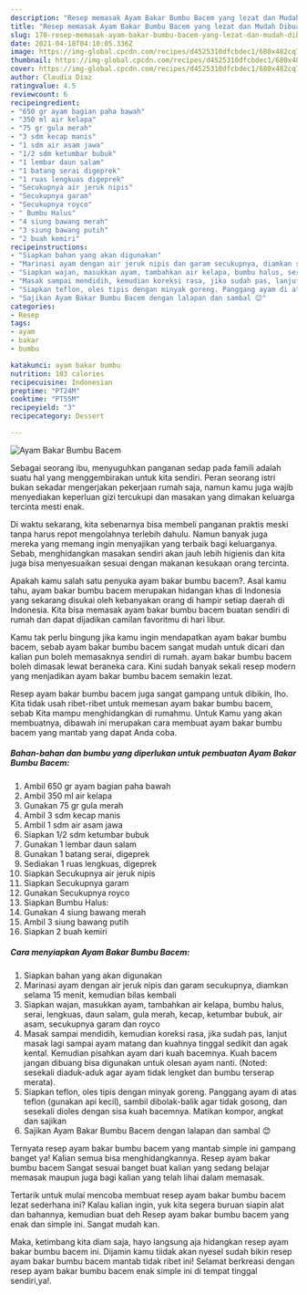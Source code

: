 ```yaml
---
description: "Resep memasak Ayam Bakar Bumbu Bacem yang lezat dan Mudah Dibuat"
title: "Resep memasak Ayam Bakar Bumbu Bacem yang lezat dan Mudah Dibuat"
slug: 170-resep-memasak-ayam-bakar-bumbu-bacem-yang-lezat-dan-mudah-dibuat
date: 2021-04-18T04:10:05.336Z
image: https://img-global.cpcdn.com/recipes/d4525310dfcbdec1/680x482cq70/ayam-bakar-bumbu-bacem-foto-resep-utama.jpg
thumbnail: https://img-global.cpcdn.com/recipes/d4525310dfcbdec1/680x482cq70/ayam-bakar-bumbu-bacem-foto-resep-utama.jpg
cover: https://img-global.cpcdn.com/recipes/d4525310dfcbdec1/680x482cq70/ayam-bakar-bumbu-bacem-foto-resep-utama.jpg
author: Claudia Diaz
ratingvalue: 4.5
reviewcount: 6
recipeingredient:
- "650 gr ayam bagian paha bawah"
- "350 ml air kelapa"
- "75 gr gula merah"
- "3 sdm kecap manis"
- "1 sdm air asam jawa"
- "1/2 sdm ketumbar bubuk"
- "1 lembar daun salam"
- "1 batang serai digeprek"
- "1 ruas lengkuas digeprek"
- "Secukupnya air jeruk nipis"
- "Secukupnya garam"
- "Secukupnya royco"
- " Bumbu Halus"
- "4 siung bawang merah"
- "3 siung bawang putih"
- "2 buah kemiri"
recipeinstructions:
- "Siapkan bahan yang akan digunakan"
- "Marinasi ayam dengan air jeruk nipis dan garam secukupnya, diamkan selama 15 menit, kemudian bilas kembali"
- "Siapkan wajan, masukkan ayam, tambahkan air kelapa, bumbu halus, serai, lengkuas, daun salam, gula merah, kecap, ketumbar bubuk, air asam, secukupnya garam dan royco"
- "Masak sampai mendidih, kemudian koreksi rasa, jika sudah pas, lanjut masak lagi sampai ayam matang dan kuahnya tinggal sedikit dan agak kental. Kemudian pisahkan ayam dari kuah bacemnya. Kuah bacem jangan dibuang bisa digunakan untuk olesan ayam nanti. (Noted: sesekali diaduk-aduk agar ayam tidak lengket dan bumbu terserap merata)."
- "Siapkan teflon, oles tipis dengan minyak goreng. Panggang ayam di atas teflon (gunakan api kecil), sambil dibolak-balik agar tidak gosong, dan sesekali dioles dengan sisa kuah bacemnya. Matikan kompor, angkat dan sajikan"
- "Sajikan Ayam Bakar Bumbu Bacem dengan lalapan dan sambal 😊"
categories:
- Resep
tags:
- ayam
- bakar
- bumbu

katakunci: ayam bakar bumbu 
nutrition: 103 calories
recipecuisine: Indonesian
preptime: "PT24M"
cooktime: "PT55M"
recipeyield: "3"
recipecategory: Dessert

---
```



![Ayam Bakar Bumbu Bacem](https://img-global.cpcdn.com/recipes/d4525310dfcbdec1/680x482cq70/ayam-bakar-bumbu-bacem-foto-resep-utama.jpg)

Sebagai seorang ibu, menyuguhkan panganan sedap pada famili adalah suatu hal yang menggembirakan untuk kita sendiri. Peran seorang istri bukan sekadar mengerjakan pekerjaan rumah saja, namun kamu juga wajib menyediakan keperluan gizi tercukupi dan masakan yang dimakan keluarga tercinta mesti enak.

Di waktu  sekarang, kita sebenarnya bisa membeli panganan praktis meski tanpa harus repot mengolahnya terlebih dahulu. Namun banyak juga mereka yang memang ingin menyajikan yang terbaik bagi keluarganya. Sebab, menghidangkan masakan sendiri akan jauh lebih higienis dan kita juga bisa menyesuaikan sesuai dengan makanan kesukaan orang tercinta. 



Apakah kamu salah satu penyuka ayam bakar bumbu bacem?. Asal kamu tahu, ayam bakar bumbu bacem merupakan hidangan khas di Indonesia yang sekarang disukai oleh kebanyakan orang di hampir setiap daerah di Indonesia. Kita bisa memasak ayam bakar bumbu bacem buatan sendiri di rumah dan dapat dijadikan camilan favoritmu di hari libur.

Kamu tak perlu bingung jika kamu ingin mendapatkan ayam bakar bumbu bacem, sebab ayam bakar bumbu bacem sangat mudah untuk dicari dan kalian pun boleh memasaknya sendiri di rumah. ayam bakar bumbu bacem boleh dimasak lewat beraneka cara. Kini sudah banyak sekali resep modern yang menjadikan ayam bakar bumbu bacem semakin lezat.

Resep ayam bakar bumbu bacem juga sangat gampang untuk dibikin, lho. Kita tidak usah ribet-ribet untuk memesan ayam bakar bumbu bacem, sebab Kita mampu menghidangkan di rumahmu. Untuk Kamu yang akan membuatnya, dibawah ini merupakan cara membuat ayam bakar bumbu bacem yang mantab yang dapat Anda coba.

<!--inarticleads1-->

##### Bahan-bahan dan bumbu yang diperlukan untuk pembuatan Ayam Bakar Bumbu Bacem:

1. Ambil 650 gr ayam bagian paha bawah
1. Ambil 350 ml air kelapa
1. Gunakan 75 gr gula merah
1. Ambil 3 sdm kecap manis
1. Ambil 1 sdm air asam jawa
1. Siapkan 1/2 sdm ketumbar bubuk
1. Gunakan 1 lembar daun salam
1. Gunakan 1 batang serai, digeprek
1. Sediakan 1 ruas lengkuas, digeprek
1. Siapkan Secukupnya air jeruk nipis
1. Siapkan Secukupnya garam
1. Gunakan Secukupnya royco
1. Siapkan  Bumbu Halus:
1. Gunakan 4 siung bawang merah
1. Ambil 3 siung bawang putih
1. Siapkan 2 buah kemiri




<!--inarticleads2-->

##### Cara menyiapkan Ayam Bakar Bumbu Bacem:

1. Siapkan bahan yang akan digunakan
1. Marinasi ayam dengan air jeruk nipis dan garam secukupnya, diamkan selama 15 menit, kemudian bilas kembali
1. Siapkan wajan, masukkan ayam, tambahkan air kelapa, bumbu halus, serai, lengkuas, daun salam, gula merah, kecap, ketumbar bubuk, air asam, secukupnya garam dan royco
1. Masak sampai mendidih, kemudian koreksi rasa, jika sudah pas, lanjut masak lagi sampai ayam matang dan kuahnya tinggal sedikit dan agak kental. Kemudian pisahkan ayam dari kuah bacemnya. Kuah bacem jangan dibuang bisa digunakan untuk olesan ayam nanti. (Noted: sesekali diaduk-aduk agar ayam tidak lengket dan bumbu terserap merata).
1. Siapkan teflon, oles tipis dengan minyak goreng. Panggang ayam di atas teflon (gunakan api kecil), sambil dibolak-balik agar tidak gosong, dan sesekali dioles dengan sisa kuah bacemnya. Matikan kompor, angkat dan sajikan
1. Sajikan Ayam Bakar Bumbu Bacem dengan lalapan dan sambal 😊




Ternyata resep ayam bakar bumbu bacem yang mantab simple ini gampang banget ya! Kalian semua bisa menghidangkannya. Resep ayam bakar bumbu bacem Sangat sesuai banget buat kalian yang sedang belajar memasak maupun juga bagi kalian yang telah lihai dalam memasak.

Tertarik untuk mulai mencoba membuat resep ayam bakar bumbu bacem lezat sederhana ini? Kalau kalian ingin, yuk kita segera buruan siapin alat dan bahannya, kemudian buat deh Resep ayam bakar bumbu bacem yang enak dan simple ini. Sangat mudah kan. 

Maka, ketimbang kita diam saja, hayo langsung aja hidangkan resep ayam bakar bumbu bacem ini. Dijamin kamu tiidak akan nyesel sudah bikin resep ayam bakar bumbu bacem mantab tidak ribet ini! Selamat berkreasi dengan resep ayam bakar bumbu bacem enak simple ini di tempat tinggal sendiri,ya!.


